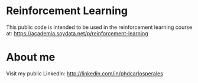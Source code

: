 # Reinforcement Learning
This public code is intended to be used in the reinforcement learning course at:
https://academia.soydata.net/p/reinforcement-learning

# About me
Visit my public LinkedIn:
http://linkedin.com/in/phdcarlosperales
